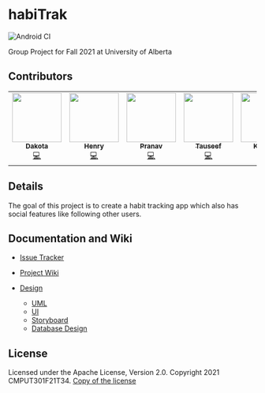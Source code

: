 # habiTrak

![Android CI](https://github.com/CMPUT301F21T34/HabiTrak/workflows/Android%20CI/badge.svg)

Group Project for Fall 2021 at University of Alberta



## Contributors

<table>
<tr>
  <td align="center"><a href="https://github.com/DakotaKry"><img src="https://avatars.githubusercontent.com/u/9602227?v=4?s=100" width="100px;" alt=""/><br /><sub><b>Dakota</b></sub></a><br /><a href="https://github.com/CMPUT301F21T34/HabiTrak/commits?author=DakotaKry" title="Code">💻</a></td>
  
  <td align="center"><a href="https://github.com/HenryVu27"><img src="https://avatars.githubusercontent.com/u/77964111?v=4?s=100" width="100px;" alt=""/><br /><sub><b>Henry</b></sub></a><br /><a href="https://github.com/CMPUT301F21T34/HabiTrak/commits?author=HenryVu27" title="Code">💻</a></td>
  
  <td align="center"><a href="https://github.com/nav-28"><img src="https://avatars.githubusercontent.com/u/54973703?v=4?s=100" width="100px;" alt=""/><br /><sub><b>Pranav</b></sub></a><br /><a href="https://github.com/CMPUT301F21T34/HabiTrak/commits?author=nav-28" title="Code">💻</a></td>
  
  <td align="center"><a href="https://github.com/TauseefNafeeFattah"><img src="https://avatars.githubusercontent.com/u/57330415?v=4?s=100" width="100px;" alt=""/><br /><sub><b>Tauseef</b></sub></a><br /><a href="https://github.com/CMPUT301F21T34/HabiTrak/commits?author=TauseefNafeeFattah" title="Code">💻</a></td>
  
  <td align="center"><a href="https://github.com/shellbertt"><img src="https://avatars.githubusercontent.com/u/25762930?v=4?s=100" width="100px;" alt=""/><br /><sub><b>Kaaden</b></sub></a><br /><a href="https://github.com/CMPUT301F21T34/HabiTrak/commits?author=shellbertt" title="Code">💻</a></td>
  
  <td align="center"><a href="https://github.com/rajabi9511"><img src="https://avatars.githubusercontent.com/u/91639650?v=4?s=100" width="100px;" alt=""/><br /><sub><b>Aron</b></sub></a><br /><a href="https://github.com/CMPUT301F21T34/HabiTrak/commits?author=rajabi9511" title="Code">💻</a></td>
  
  
</tr>
</table>


## Details

The goal of this project is to create a habit tracking app which also has social features like following other users.


## Documentation and Wiki

* [Issue Tracker](https://github.com/CMPUT301F21T34/HabiTrak/projects/4)

* [Project Wiki](https://github.com/CMPUT301F21T34/HabiTrak/wiki)

* [Design](https://github.com/CMPUT301F21T34/HabiTrak/wiki/Design)
  * [UML](https://github.com/CMPUT301F21T34/HabiTrak/wiki/Design#uml-design)
  * [UI](https://github.com/CMPUT301F21T34/HabiTrak/wiki/Design#ui-design)
  * [Storyboard](https://github.com/CMPUT301F21T34/HabiTrak/wiki/Design#storyboard)
  * [Database Design](https://github.com/CMPUT301F21T34/HabiTrak/wiki/Design#database-design) 
   

## License
 Licensed under the Apache License, Version 2.0. Copyright 2021 CMPUT301F21T34. [Copy of the license](LICENSE) 
